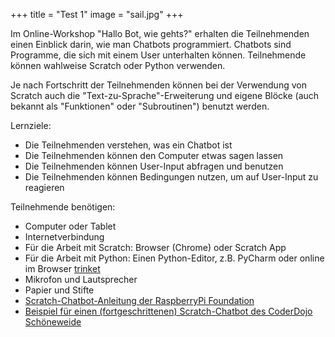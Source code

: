 +++
title = "Test 1"
image = "sail.jpg"
+++

Im Online-Workshop "Hallo Bot, wie gehts?" erhalten die Teilnehmenden einen Einblick darin,
wie man Chatbots programmiert. Chatbots sind Programme, die sich mit einem User unterhalten können.
Teilnehmende können wahlweise Scratch oder Python verwenden.

Je nach Fortschritt der Teilnehmenden können bei der Verwendung von Scratch auch die "Text-zu-Sprache"-Erweiterung und
eigene Blöcke (auch bekannt als "Funktionen" oder "Subroutinen") benutzt werden.

Lernziele:
* Die Teilnehmenden verstehen, was ein Chatbot ist
* Die Teilnehmenden können den Computer etwas sagen lassen
* Die Teilnehmenden können User-Input abfragen und benutzen
* Die Teilnehmenden können Bedingungen nutzen, um auf User-Input zu reagieren

Teilnehmende benötigen:
* Computer oder Tablet
* Internetverbindung
* Für die Arbeit mit Scratch: Browser (Chrome) oder Scratch App
* Für die Arbeit mit Python: Einen Python-Editor, z.B. PyCharm oder online im Browser [trinket](https://trinket.io/)
* Mikrofon und Lautsprecher
* Papier und Stifte
* [Scratch-Chatbot-Anleitung der RaspberryPi Foundation](https://projects.raspberrypi.org/de-DE/projects/chatbot)
* [Beispiel für einen (fortgeschrittenen) Scratch-Chatbot des CoderDojo Schöneweide](https://scratch.mit.edu/projects/473950811/)